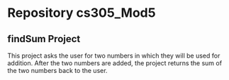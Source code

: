 # Repository cs305_Mod5
## findSum Project
This project asks the user for two numbers in which they will be used for addition. After the two numbers are added, the project returns the sum of the two numbers 
back to the user.
